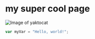 # my super cool page
![Image of yaktocat](https://octodex.github.com/images/yaktocat.png)
``` javascript
var myVar = "Hello, world!";
```
